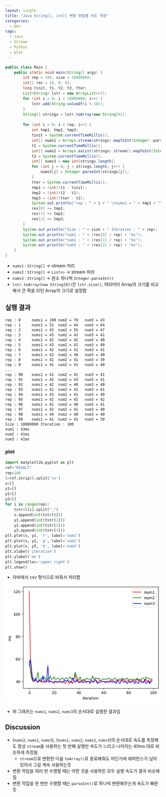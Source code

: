 ```yaml
---
layout: single
title: "Java String[], int[] 변환 방법별 속도 측정"
categories:
  - Dev
tags:
  - Java
  - Stream
  - Python
  - plot
---
```


```java
public class Main {
    public static void main(String[] args) {
        int rep = 100, size = 10000000;
        int[] res = {0, 0, 0};
        long tinit, t1, t2, t3, tter;
        List<String> lstr = new ArrayList<>();
        for (int i = 0; i < 10000000; i++) {
            lstr.add(String.valueOf(i % 10));
        }
        String[] strings = lstr.toArray(new String[0]);

        for (int i = 0; i < rep; i++) {
            int tmp1, tmp2, tmp3;
            tinit = System.currentTimeMillis();
            int[] nums1 = Arrays.stream(strings).mapToInt(Integer::parseInt).toArray();
            t1 = System.currentTimeMillis();
            int[] nums2 = Arrays.asList(strings).stream().mapToInt(Integer::parseInt).toArray();
            t2 = System.currentTimeMillis();
            int[] nums3 = new int[strings.length];
            for (int j = 0; j < strings.length; j++) {
                nums3[j] = Integer.parseInt(strings[j]);
            }
            tter = System.currentTimeMillis();
            tmp1 = (int)(t1 - tinit);
            tmp2 = (int)(t2 - t1);
            tmp3 = (int)(tter - t2);
            System.out.println("rep : " + i + " \tnums1 = " + tmp1 + "\tnum2 = " + tmp2 + "\tnum3 = " + tmp3);
            res[0] += tmp1;
            res[1] += tmp2;
            res[2] += tmp3;
        }
        System.out.println("Size : " + size + " Iteration : " + rep);
        System.out.println("num1 : " + (res[0] / rep) + "ms");
        System.out.println("num2 : " + (res[1] / rep) + "ms");
        System.out.println("num3 : " + (res[2] / rep) + "ms");
    }
}
```

- `nums1` : `String[]` → stream 처리
- `nums2` : `String[]` → `List<>` → stream 처리
- `nums3` : `String[]` → 원소 하나씩 `Integer.parseInt()`
- `lstr.toArray(new String[0])`은 `lstr.size()`, 파라미터 Array의 크기를 비교해서 큰 쪽을 리턴 Array의 크기로 설정함

## 실행 결과

```
rep : 0 	nums1 = 100	num2 = 70	num3 = 43
rep : 1 	nums1 = 52	num2 = 44	num3 = 64
rep : 2 	nums1 = 43	num2 = 55	num3 = 47
rep : 3 	nums1 = 43	num2 = 43	num3 = 41
rep : 4 	nums1 = 42	num2 = 42	num3 = 40
rep : 5 	nums1 = 43	num2 = 41	num3 = 40
rep : 6 	nums1 = 42	num2 = 41	num3 = 41
rep : 7 	nums1 = 42	num2 = 40	num3 = 40
rep : 8 	nums1 = 41	num2 = 41	num3 = 39
rep : 9 	nums1 = 41	num2 = 41	num3 = 40
...
rep : 90 	nums1 = 41	num2 = 41	num3 = 41
rep : 91 	nums1 = 42	num2 = 43	num3 = 41
rep : 92 	nums1 = 42	num2 = 40	num3 = 40
rep : 93 	nums1 = 41	num2 = 41	num3 = 41
rep : 94 	nums1 = 42	num2 = 41	num3 = 40
rep : 95 	nums1 = 42	num2 = 42	num3 = 42
rep : 96 	nums1 = 41	num2 = 40	num3 = 41
rep : 97 	nums1 = 42	num2 = 41	num3 = 40
rep : 98 	nums1 = 44	num2 = 40	num3 = 40
rep : 99 	nums1 = 41	num2 = 41	num3 = 39
Size : 10000000 Iteration : 100
num1 : 43ms
num2 : 41ms
num3 : 41ms
```

### plot

```python
import matplotlib.pyplot as plt
ref="RESULT"
rep=100
l=ref.strip().split('\n')
x=[]
y1=[]
y2=[]
y3=[]
for i in range(rep):
    tstr=l[i].split(",")
    x.append(int(tstr[0]))
    y1.append(int(tstr[1]))
    y2.append(int(tstr[2]))
    y3.append(int(tstr[3]))
plt.plot(x, y1, 'r', label='num1')
plt.plot(x, y2, 'g', label='num2')
plt.plot(x, y3, 'b', label='num3')
plt.xlabel('iteration')
plt.ylabel('ms')
plt.legend(loc='upper right')
plt.show()
```

- 자바에서 csv 형식으로 바꿔서 처리함

![string-intarray-speed-test](https://raw.githubusercontent.com/siriyaoff/siriyaoff.github.io/master/assets/img/string-intarray-speed-test.png)

- 위 그래프는 `nums1`, `nums2`, `nums3`의 순서대로 실행한 결과임

## Discussion

- (`nums2`, `nums1`, `nums3`), (`nums1`, `nums2`, `nums2`, `nums3`)의 순서대로 속도를 측정해도 항상 `stream`을 사용하는 첫 번째 실행만 속도가 느리고 나머지는 40ms 대로 비슷하게 측정됨
  - `stream`으로 변환한 다음 `toArray()`로 종료해줘도 어딘가에 레퍼런스가 남아있어서 그걸 계속 사용하는듯
- 변환 작업을 여러 번 수행할 때는 어떤 것을 사용하든 모두 실행 속도가 결국 비슷해짐
- 변환 작업을 한 번만 수행할 때는 `parseInt()`로 하나씩 변환해주는게 속도가 빠른 듯
